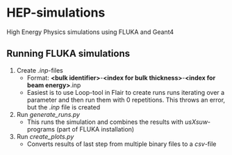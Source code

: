 # HEP-simulations
High Energy Physics simulations using FLUKA and Geant4

## Running FLUKA simulations
1. Create _.inp_-files
    * Format: __\<bulk identifier>__-__\<index for bulk thickness>__-__\<index for beam energy>__.inp
    * Easiest is to use Loop-tool in Flair to create runs runs iterating over a parameter and then run them with 0 repetitions. This throws an error, but the _.inp_ file is created
1. Run _generate_runs.py_
    * This runs the simulation and combines the results with _usXsuw_-programs (part of FLUKA installation)
1. Run _create_plots.py_
    * Converts results of last step from multiple binary files to a _csv_-file
